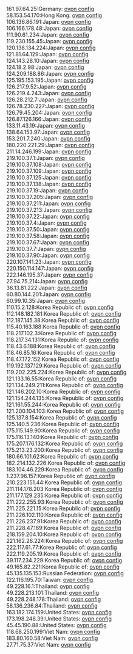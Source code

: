 161.97.64.25:Germany: [ovpn config](vpn/161_97_64_25.ovpn)  
58.153.54.170:Hong Kong: [ovpn config](vpn/58_153_54_170.ovpn)  
106.136.86.191:Japan: [ovpn config](vpn/106_136_86_191.ovpn)  
106.166.178.48:Japan: [ovpn config](vpn/106_166_178_48.ovpn)  
111.90.61.234:Japan: [ovpn config](vpn/111_90_61_234.ovpn)  
119.230.155.45:Japan: [ovpn config](vpn/119_230_155_45.ovpn)  
120.138.134.224:Japan: [ovpn config](vpn/120_138_134_224.ovpn)  
121.81.64.129:Japan: [ovpn config](vpn/121_81_64_129.ovpn)  
124.143.28.10:Japan: [ovpn config](vpn/124_143_28_10.ovpn)  
124.18.2.98:Japan: [ovpn config](vpn/124_18_2_98.ovpn)  
124.209.188.86:Japan: [ovpn config](vpn/124_209_188_86.ovpn)  
125.195.153.195:Japan: [ovpn config](vpn/125_195_153_195.ovpn)  
126.217.9.52:Japan: [ovpn config](vpn/126_217_9_52.ovpn)  
126.219.4.243:Japan: [ovpn config](vpn/126_219_4_243.ovpn)  
126.28.212.7:Japan: [ovpn config](vpn/126_28_212_7.ovpn)  
126.78.230.227:Japan: [ovpn config](vpn/126_78_230_227.ovpn)  
126.79.45.204:Japan: [ovpn config](vpn/126_79_45_204.ovpn)  
126.87.126.166:Japan: [ovpn config](vpn/126_87_126_166.ovpn)  
133.11.43.19:Japan: [ovpn config](vpn/133_11_43_19.ovpn)  
138.64.153.97:Japan: [ovpn config](vpn/138_64_153_97.ovpn)  
153.201.7.240:Japan: [ovpn config](vpn/153_201_7_240.ovpn)  
180.220.221.29:Japan: [ovpn config](vpn/180_220_221_29.ovpn)  
211.14.246.199:Japan: [ovpn config](vpn/211_14_246_199.ovpn)  
219.100.37.1:Japan: [ovpn config](vpn/219_100_37_1.ovpn)  
219.100.37.108:Japan: [ovpn config](vpn/219_100_37_108.ovpn)  
219.100.37.109:Japan: [ovpn config](vpn/219_100_37_109.ovpn)  
219.100.37.125:Japan: [ovpn config](vpn/219_100_37_125.ovpn)  
219.100.37.138:Japan: [ovpn config](vpn/219_100_37_138.ovpn)  
219.100.37.19:Japan: [ovpn config](vpn/219_100_37_19.ovpn)  
219.100.37.205:Japan: [ovpn config](vpn/219_100_37_205.ovpn)  
219.100.37.211:Japan: [ovpn config](vpn/219_100_37_211.ovpn)  
219.100.37.213:Japan: [ovpn config](vpn/219_100_37_213.ovpn)  
219.100.37.22:Japan: [ovpn config](vpn/219_100_37_22.ovpn)  
219.100.37.4:Japan: [ovpn config](vpn/219_100_37_4.ovpn)  
219.100.37.50:Japan: [ovpn config](vpn/219_100_37_50.ovpn)  
219.100.37.58:Japan: [ovpn config](vpn/219_100_37_58.ovpn)  
219.100.37.67:Japan: [ovpn config](vpn/219_100_37_67.ovpn)  
219.100.37.7:Japan: [ovpn config](vpn/219_100_37_7.ovpn)  
219.100.37.90:Japan: [ovpn config](vpn/219_100_37_90.ovpn)  
220.107.141.23:Japan: [ovpn config](vpn/220_107_141_23.ovpn)  
220.150.114.147:Japan: [ovpn config](vpn/220_150_114_147.ovpn)  
222.146.195.37:Japan: [ovpn config](vpn/222_146_195_37.ovpn)  
27.94.75.214:Japan: [ovpn config](vpn/27_94_75_214.ovpn)  
36.13.81.222:Japan: [ovpn config](vpn/36_13_81_222.ovpn)  
60.80.144.201:Japan: [ovpn config](vpn/60_80_144_201.ovpn)  
60.99.10.35:Japan: [ovpn config](vpn/60_99_10_35.ovpn)  
110.15.2.128:Korea Republic of: [ovpn config](vpn/110_15_2_128.ovpn)  
112.148.182.181:Korea Republic of: [ovpn config](vpn/112_148_182_181.ovpn)  
112.187.145.38:Korea Republic of: [ovpn config](vpn/112_187_145_38.ovpn)  
115.40.163.188:Korea Republic of: [ovpn config](vpn/115_40_163_188.ovpn)  
118.217.102.3:Korea Republic of: [ovpn config](vpn/118_217_102_3.ovpn)  
118.217.34.131:Korea Republic of: [ovpn config](vpn/118_217_34_131.ovpn)  
118.43.6.188:Korea Republic of: [ovpn config](vpn/118_43_6_188.ovpn)  
118.46.85.16:Korea Republic of: [ovpn config](vpn/118_46_85_16.ovpn)  
118.47.172.152:Korea Republic of: [ovpn config](vpn/118_47_172_152.ovpn)  
119.192.137.129:Korea Republic of: [ovpn config](vpn/119_192_137_129.ovpn)  
119.202.225.224:Korea Republic of: [ovpn config](vpn/119_202_225_224.ovpn)  
121.133.16.55:Korea Republic of: [ovpn config](vpn/121_133_16_55.ovpn)  
121.134.249.211:Korea Republic of: [ovpn config](vpn/121_134_249_211.ovpn)  
121.146.202.10:Korea Republic of: [ovpn config](vpn/121_146_202_10.ovpn)  
121.154.244.135:Korea Republic of: [ovpn config](vpn/121_154_244_135.ovpn)  
121.161.55.244:Korea Republic of: [ovpn config](vpn/121_161_55_244.ovpn)  
121.200.104.103:Korea Republic of: [ovpn config](vpn/121_200_104_103.ovpn)  
125.137.8.154:Korea Republic of: [ovpn config](vpn/125_137_8_154.ovpn)  
125.140.5.236:Korea Republic of: [ovpn config](vpn/125_140_5_236.ovpn)  
175.115.149.90:Korea Republic of: [ovpn config](vpn/175_115_149_90.ovpn)  
175.116.13.140:Korea Republic of: [ovpn config](vpn/175_116_13_140.ovpn)  
175.207.176.132:Korea Republic of: [ovpn config](vpn/175_207_176_132.ovpn)  
175.213.23.200:Korea Republic of: [ovpn config](vpn/175_213_23_200.ovpn)  
180.66.101.62:Korea Republic of: [ovpn config](vpn/180_66_101_62.ovpn)  
182.214.132.226:Korea Republic of: [ovpn config](vpn/182_214_132_226.ovpn)  
183.104.46.229:Korea Republic of: [ovpn config](vpn/183_104_46_229.ovpn)  
1.237.96.157:Korea Republic of: [ovpn config](vpn/1_237_96_157.ovpn)  
210.223.151.44:Korea Republic of: [ovpn config](vpn/210_223_151_44.ovpn)  
211.114.178.203:Korea Republic of: [ovpn config](vpn/211_114_178_203.ovpn)  
211.177.129.235:Korea Republic of: [ovpn config](vpn/211_177_129_235.ovpn)  
211.222.255.93:Korea Republic of: [ovpn config](vpn/211_222_255_93.ovpn)  
211.225.221.15:Korea Republic of: [ovpn config](vpn/211_225_221_15.ovpn)  
211.226.102.110:Korea Republic of: [ovpn config](vpn/211_226_102_110.ovpn)  
211.226.237.91:Korea Republic of: [ovpn config](vpn/211_226_237_91.ovpn)  
211.228.47.169:Korea Republic of: [ovpn config](vpn/211_228_47_169.ovpn)  
218.159.204.10:Korea Republic of: [ovpn config](vpn/218_159_204_10.ovpn)  
221.162.26.224:Korea Republic of: [ovpn config](vpn/221_162_26_224.ovpn)  
222.117.61.77:Korea Republic of: [ovpn config](vpn/222_117_61_77.ovpn)  
222.119.205.19:Korea Republic of: [ovpn config](vpn/222_119_205_19.ovpn)  
39.117.234.229:Korea Republic of: [ovpn config](vpn/39_117_234_229.ovpn)  
49.165.82.221:Korea Republic of: [ovpn config](vpn/49_165_82_221.ovpn)  
45.135.135.153:Russian Federation: [ovpn config](vpn/45_135_135_153.ovpn)  
122.116.195.70:Taiwan: [ovpn config](vpn/122_116_195_70.ovpn)  
49.228.16.1:Thailand: [ovpn config](vpn/49_228_16_1.ovpn)  
49.228.213.101:Thailand: [ovpn config](vpn/49_228_213_101.ovpn)  
49.228.248.178:Thailand: [ovpn config](vpn/49_228_248_178.ovpn)  
58.136.236.84:Thailand: [ovpn config](vpn/58_136_236_84.ovpn)  
163.182.174.159:United States: [ovpn config](vpn/163_182_174_159.ovpn)  
173.198.248.39:United States: [ovpn config](vpn/173_198_248_39.ovpn)  
45.45.190.88:United States: [ovpn config](vpn/45_45_190_88.ovpn)  
118.68.250.199:Viet Nam: [ovpn config](vpn/118_68_250_199.ovpn)  
183.80.160.58:Viet Nam: [ovpn config](vpn/183_80_160_58.ovpn)  
27.71.75.37:Viet Nam: [ovpn config](vpn/27_71_75_37.ovpn)  
